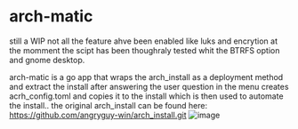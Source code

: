 # arch-matic
still a WIP not all the feature ahve been enabled like luks and encrytion
at the momment the scipt has been thoughraly tested whit the BTRFS option and gnome desktop.

 arch-matic is a go app 
 that wraps the arch_install as a deployment method and extract the install 
 after answering the user question in the menu creates acrh_config.toml and copies 
 it to the install which is then used to automate the install..
 the original arch_install can be found here: https://github.com/angryguy-win/arch_install.git
 ![image](https://github.com/user-attachments/assets/3db509b1-8020-455b-80ad-60d1cedff544)

